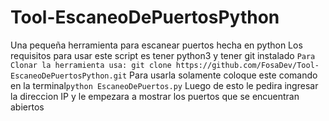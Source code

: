 # Tool-EscaneoDePuertosPython
Una pequeña herramienta para escanear puertos hecha en python 
Los requisitos para usar este script es tener python3 y tener git instalado
```Para Clonar la herramienta usa: git clone https://github.com/FosaDev/Tool-EscaneoDePuertosPython.git```
Para usarla solamente coloque este comando en la terminal```python EscaneoDePuertos.py```
Luego de esto le pedira ingresar la direccion IP y le empezara a mostrar los puertos que se encuentran abiertos 
